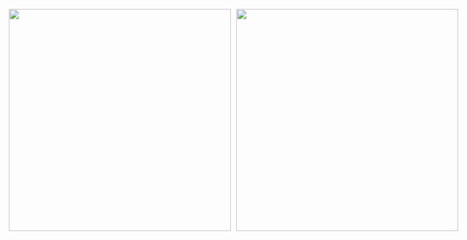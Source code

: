 <p align="center" style="display: flex; justify-content: center; gap: 10px;">
  <img src="https://github-readme-stats.vercel.app/api?username=i-am-dahee&show_icons=true&theme=transparent&bg_color=00000000&title_color=a88c9e&text_color=ffa1de&icon_color=a88c9e" width="400" />
  <img src="http://mazandi.herokuapp.com/api?handle=hxxly02&theme=cold" width="400" />
</p>
